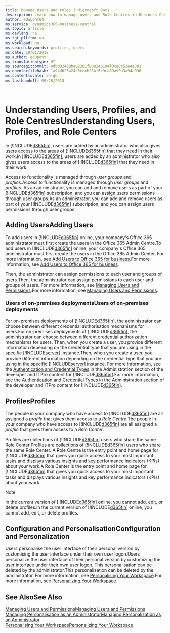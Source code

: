 ```yaml
---
title: Manage users and roles | Microsoft Docs
description: Learn how to manage users and Role Centres in Business Central.
author: edupont04
ms.service: dynamics365-business-central
ms.topic: article
ms.devlang: na
ms.tgt_pltfrm: na
ms.workload: na
ms.search.keywords: profiles, users
ms.date: 10/01/2018
ms.author: edupont
ms.translationtype: HT
ms.sourcegitcommit: 9dbd92409ba02281f008246194f3ce0c53e4e001
ms.openlocfilehash: 1a94d023424c6eceb93af6e9ca89a90a3a94e996
ms.contentlocale: en-gb
ms.lasthandoff: 09/28/2018

---
```

# <a name="understanding-users-profiles-and-role-centers"></a><span data-ttu-id="de2be-103">Understanding Users, Profiles, and Role Centres</span><span class="sxs-lookup"><span data-stu-id="de2be-103">Understanding Users, Profiles, and Role Centers</span></span>

<span data-ttu-id="de2be-104">In [!INCLUDE[d365fin](includes/d365fin_md.md)], users are added by an administrator who also gives users access to the areas of [!INCLUDE[d365fin](includes/d365fin_md.md)] that they need in their work.</span><span class="sxs-lookup"><span data-stu-id="de2be-104">In [!INCLUDE[d365fin](includes/d365fin_md.md)], users are added by an administrator who also gives users access to the areas of [!INCLUDE[d365fin](includes/d365fin_md.md)] that they need in their work.</span></span>  

<span data-ttu-id="de2be-105">Access to functionality is managed through *user groups* and *profiles*.</span><span class="sxs-lookup"><span data-stu-id="de2be-105">Access to functionality is managed through *user groups* and *profiles*.</span></span> <span data-ttu-id="de2be-106">As an administrator, you can add and remove users as part of your [!INCLUDE[d365fin](includes/d365fin_md.md)] subscription, and you can assign users permissions through user groups.</span><span class="sxs-lookup"><span data-stu-id="de2be-106">As an administrator, you can add and remove users as part of your [!INCLUDE[d365fin](includes/d365fin_md.md)] subscription, and you can assign users permissions through user groups.</span></span>  

## <a name="adding-users"></a><span data-ttu-id="de2be-107">Adding Users</span><span class="sxs-lookup"><span data-stu-id="de2be-107">Adding Users</span></span>

<span data-ttu-id="de2be-108">To add users in [!INCLUDE[d365fin](includes/d365fin_md.md)] online, your company's Office 365 administrator must first create the users in the Office 365 Admin Centre.</span><span class="sxs-lookup"><span data-stu-id="de2be-108">To add users in [!INCLUDE[d365fin](includes/d365fin_md.md)] online, your company's Office 365 administrator must first create the users in the Office 365 Admin Center.</span></span> <span data-ttu-id="de2be-109">For more information, see [Add Users to Office 365 for business](https://aka.ms/CreateOffice365Users).</span><span class="sxs-lookup"><span data-stu-id="de2be-109">For more information, see [Add Users to Office 365 for business](https://aka.ms/CreateOffice365Users).</span></span>

<span data-ttu-id="de2be-110">Then, the administrator can assign permissions to each user and groups of users.</span><span class="sxs-lookup"><span data-stu-id="de2be-110">Then, the administrator can assign permissions to each user and groups of users.</span></span> <span data-ttu-id="de2be-111">For more information, see [Managing Users and Permissions](ui-how-users-permissions.md).</span><span class="sxs-lookup"><span data-stu-id="de2be-111">For more information, see [Managing Users and Permissions](ui-how-users-permissions.md).</span></span>  

### <a name="users-of-on-premises-deployments"></a><span data-ttu-id="de2be-112">Users of on-premises deployments</span><span class="sxs-lookup"><span data-stu-id="de2be-112">Users of on-premises deployments</span></span>

<span data-ttu-id="de2be-113">For on-premises deployments of [!INCLUDE[d365fin](includes/d365fin_md.md)], the administrator can choose between different credential authorisation mechanisms for users.</span><span class="sxs-lookup"><span data-stu-id="de2be-113">For on-premises deployments of [!INCLUDE[d365fin](includes/d365fin_md.md)], the administrator can choose between different credential authorization mechanisms for users.</span></span> <span data-ttu-id="de2be-114">Then, when you create a user, you provide different information depending on the credential type that you are using in the specific [!INCLUDE[server](includes/server.md)] instance.</span><span class="sxs-lookup"><span data-stu-id="de2be-114">Then, when you create a user, you provide different information depending on the credential type that you are using in the specific [!INCLUDE[server](includes/server.md)] instance.</span></span> <span data-ttu-id="de2be-115">For more information, see the [Authentication and Credential Types](/dynamics365/business-central/dev-itpro/administration/users-credential-types) in the Administration section of the developer and ITPro content for [!INCLUDE[d365fin](includes/d365fin_md.md)].</span><span class="sxs-lookup"><span data-stu-id="de2be-115">For more information, see the [Authentication and Credential Types](/dynamics365/business-central/dev-itpro/administration/users-credential-types) in the Administration section of the developer and ITPro content for [!INCLUDE[d365fin](includes/d365fin_md.md)].</span></span>  

## <a name="profiles"></a><span data-ttu-id="de2be-116">Profiles</span><span class="sxs-lookup"><span data-stu-id="de2be-116">Profiles</span></span>

<span data-ttu-id="de2be-117">The people in your company who have access to [!INCLUDE[d365fin](includes/d365fin_md.md)] are all assigned a *profile* that gives them access to a *Role Centre*.</span><span class="sxs-lookup"><span data-stu-id="de2be-117">The people in your company who have access to [!INCLUDE[d365fin](includes/d365fin_md.md)] are all assigned a *profile* that gives them access to a *Role Center*.</span></span>

<span data-ttu-id="de2be-118">Profiles are collections of [!INCLUDE[d365fin](includes/d365fin_md.md)] users who share the same Role Center.</span><span class="sxs-lookup"><span data-stu-id="de2be-118">Profiles are collections of [!INCLUDE[d365fin](includes/d365fin_md.md)] users who share the same Role Center.</span></span> <span data-ttu-id="de2be-119">A Role Centre is the entry point and home page for [!INCLUDE[d365fin](includes/d365fin_md.md)] that gives you quick access to your most important tasks and displays various insights and key performance indicators (KPIs) about your work.</span><span class="sxs-lookup"><span data-stu-id="de2be-119">A Role Center is the entry point and home page for [!INCLUDE[d365fin](includes/d365fin_md.md)] that gives you quick access to your most important tasks and displays various insights and key performance indicators (KPIs) about your work.</span></span>  

> [!NOTE]  
>  <span data-ttu-id="de2be-120">In the current version of [!INCLUDE[d365fin](includes/d365fin_md.md)] online, you cannot add, edit, or delete profiles.</span><span class="sxs-lookup"><span data-stu-id="de2be-120">In the current version of [!INCLUDE[d365fin](includes/d365fin_md.md)] online, you cannot add, edit, or delete profiles.</span></span>  

## <a name="configuration-and-personalization"></a><span data-ttu-id="de2be-121">Configuration and Personalisation</span><span class="sxs-lookup"><span data-stu-id="de2be-121">Configuration and Personalization</span></span>
<!--The concept of UI customization in [!INCLUDE[d365fin](includes/d365fin_md.md)] is divided in two:  

-   Configuration, performed by the administrator  

-   Personalization, performed by users  

The administrator configures the user interface for multiple users by customizing the user interface for a profile that the users are assigned to.  -->
<span data-ttu-id="de2be-122">Users personalise the user interface of their personal version by customising the user interface under their own user logon.</span><span class="sxs-lookup"><span data-stu-id="de2be-122">Users personalize the user interface of their personal version by customizing the user interface under their own user logon.</span></span> <span data-ttu-id="de2be-123">This personalisation can be deleted by the administrator.</span><span class="sxs-lookup"><span data-stu-id="de2be-123">This personalization can be deleted by the administrator.</span></span> <span data-ttu-id="de2be-124">For more information, see [Personalising Your Workspace](ui-personalization-user.md).</span><span class="sxs-lookup"><span data-stu-id="de2be-124">For more information, see [Personalizing Your Workspace](ui-personalization-user.md).</span></span>  

## <a name="see-also"></a><span data-ttu-id="de2be-125">See Also</span><span class="sxs-lookup"><span data-stu-id="de2be-125">See Also</span></span>  
[<span data-ttu-id="de2be-126">Managing Users and Permissions</span><span class="sxs-lookup"><span data-stu-id="de2be-126">Managing Users and Permissions</span></span>](ui-how-users-permissions.md)  
[<span data-ttu-id="de2be-127">Managing Personalisation as an Administrator</span><span class="sxs-lookup"><span data-stu-id="de2be-127">Managing Personalization as an Administrator</span></span>](ui-personalization-manage.md)  
[<span data-ttu-id="de2be-128">Personalising Your Workspace</span><span class="sxs-lookup"><span data-stu-id="de2be-128">Personalizing Your Workspace</span></span>](ui-personalization-user.md)  

